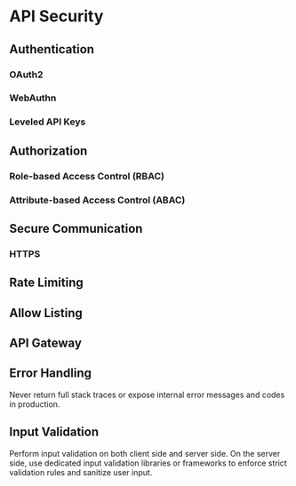 # API Security

## Authentication
### OAuth2
### WebAuthn
### Leveled API Keys

## Authorization
### Role-based Access Control (RBAC)
### Attribute-based Access Control (ABAC)

## Secure Communication
### HTTPS

## Rate Limiting

## Allow Listing

## API Gateway

## Error Handling
Never return full stack traces or expose internal error messages and codes in production.

## Input Validation
Perform input validation on both client side and server side. On the server side, use dedicated input validation libraries or frameworks to enforce strict validation rules and sanitize user input.



